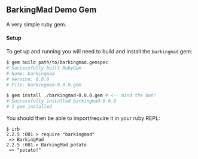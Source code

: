 ## BarkingMad Demo Gem

A very simple ruby gem.

#### Setup
To get up and running you will need to build and install the `barkingmad` gem:

```bash
$ gem build path/to/barkingmad.gemspec
# Successfully built RubyGem
# Name: barkingmad
# Version: 0.0.0
# File: barkingmad-0.0.0.gem

$ gem install ./barkingmad-0.0.0.gem # <-- mind the dot!
# Successfully installed barkingmad-0.0.0
# 1 gem installed
```

You should then be able to import/require it in your ruby REPL:

```
$ irb
2.2.5 :001 > require "barkingmad"
 => BarkingMad
2.2.5 :001 > BarkingMad.potato
 => "potato!"
```
